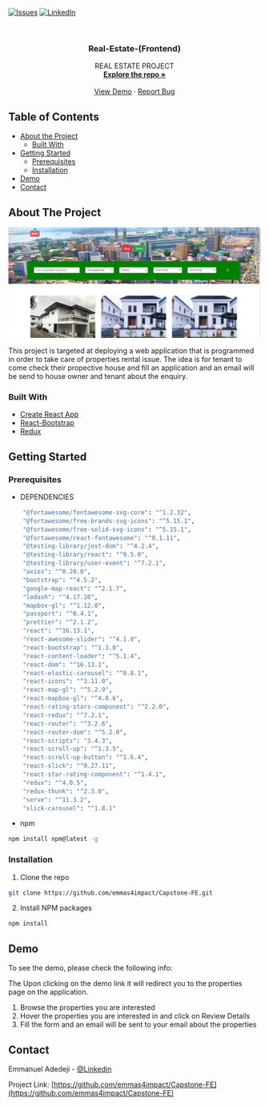 
[![Issues][issues-shield]][issues-url]
[![LinkedIn][linkedin-shield]][linkedin-url]



<!-- PROJECT LOGO -->
<br />
<p align="center">

  <h3 align="center">Real-Estate-(Frontend)</h3>

  <p align="center">
    REAL ESTATE PROJECT
    <br />
    <a href="https://github.com/emmas4impact/Capstone-FE"><strong>Explore the repo »</strong></a>
    <br />
    <br />
    <a href="https://realestate-front.herokuapp.com/properties">View Demo</a>
    ·
    <a href="https://github.com/emmas4impact/Capstone-FE/issues">Report Bug</a>
  </p>
</p>



<!-- TABLE OF CONTENTS -->
## Table of Contents

* [About the Project](#about-the-project)
  * [Built With](#built-with)
* [Getting Started](#getting-started)
  * [Prerequisites](#prerequisites)
  * [Installation](#installation)
* [Demo](#demo)
* [Contact](#contact)



<!-- ABOUT THE PROJECT -->
## About The Project

[![Product Name Screen Shot][product-screenshot]](https://realestate-front.herokuapp.com/properties)

This project is targeted at deploying a web application that is programmed in order to take care of properties rental issue. The idea is for tenant to come check their propective house and fill an application and an email will be send to house owner and tenant about the enquiry. 

### Built With

* [Create React App](https://github.com/facebook/create-react-app)
* [React-Bootstrap](https://react-bootstrap.github.io/)
* [Redux](https://redux.js.org/)



<!-- GETTING STARTED -->
## Getting Started

### Prerequisites

* DEPENDENCIES
```sh
    "@fortawesome/fontawesome-svg-core": "^1.2.32",
    "@fortawesome/free-brands-svg-icons": "^5.15.1",
    "@fortawesome/free-solid-svg-icons": "^5.15.1",
    "@fortawesome/react-fontawesome": "^0.1.11",
    "@testing-library/jest-dom": "^4.2.4",
    "@testing-library/react": "^9.5.0",
    "@testing-library/user-event": "^7.2.1",
    "axios": "^0.20.0",
    "bootstrap": "^4.5.2",
    "google-map-react": "^2.1.7",
    "lodash": "^4.17.20",
    "mapbox-gl": "^1.12.0",
    "passport": "^0.4.1",
    "prettier": "^2.1.2",
    "react": "^16.13.1",
    "react-awesome-slider": "^4.1.0",
    "react-bootstrap": "^1.3.0",
    "react-content-loader": "^5.1.4",
    "react-dom": "^16.13.1",
    "react-elastic-carousel": "^0.8.1",
    "react-icons": "^3.11.0",
    "react-map-gl": "^5.2.9",
    "react-mapbox-gl": "^4.8.6",
    "react-rating-stars-component": "^2.2.0",
    "react-redux": "^7.2.1",
    "react-router": "^3.2.6",
    "react-router-dom": "^5.2.0",
    "react-scripts": "3.4.3",
    "react-scroll-up": "^1.3.5",
    "react-scroll-up-button": "^1.6.4",
    "react-slick": "^0.27.11",
    "react-star-rating-component": "^1.4.1",
    "redux": "^4.0.5",
    "redux-thunk": "^2.3.0",
    "serve": "^11.3.2",
    "slick-carousel": "^1.8.1"
```

* npm
```sh
npm install npm@latest -g
```

### Installation

1. Clone the repo
```sh
git clone https://github.com/emmas4impact/Capstone-FE.git
```
2. Install NPM packages
```sh
npm install
```

<!-- DEMO -->
## Demo

To see the demo, please check the following info:


The Upon clicking on the demo link it will redirect you to the properties page on the application.

1. Browse the properties you are interested 
2. Hover the properties you are interested in and click on Review Details
3. Fill the form and an email will be sent to your email about the properties








<!-- CONTACT -->
## Contact
Emmanuel Adedeji - [@Linkedin](https://www.linkedin.com/in/emmas4impact/)

Project Link: [https://github.com/emmas4impact/Capstone-FE](https://github.com/emmas4impact/Capstone-FE)





<!-- MARKDOWN LINKS & IMAGES -->
<!-- https://www.markdownguide.org/basic-syntax/#reference-style-links -->
[issues-shield]: https://img.shields.io/github/issues/emmas4impact/Capstone-FE.svg?style=flat-square
[issues-url]: https://github.com/emmas4impact/Capstone-FE/issues
[linkedin-shield]: https://img.shields.io/badge/-LinkedIn-black.svg?style=flat-square&logo=linkedin&colorB=555
[linkedin-url]: https://www.linkedin.com/in/emmas4impact/
[product-screenshot]: https://github.com/emmas4impact/Capstone-FE/blob/master/public/Capture.JPG
